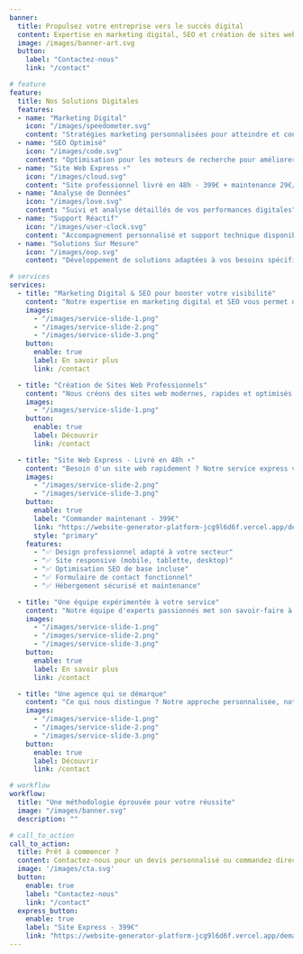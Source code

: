 ```yaml
---
banner:
  title: Propulsez votre entreprise vers le succès digital
  content: Expertise en marketing digital, SEO et création de sites web pour maximiser votre présence en ligne <br/> et développer votre activité.
  image: /images/banner-art.svg
  button:
    label: "Contactez-nous"
    link: "/contact"

# feature
feature: 
  title: Nos Solutions Digitales
  features:
  - name: "Marketing Digital"
    icon: "/images/speedometer.svg"
    content: "Stratégies marketing personnalisées pour atteindre et convertir votre audience cible"
  - name: "SEO Optimisé"
    icon: "/images/code.svg"
    content: "Optimisation pour les moteurs de recherche pour améliorer votre visibilité en ligne"
  - name: "Site Web Express ⚡"
    icon: "/images/cloud.svg"
    content: "Site professionnel livré en 48h - 399€ + maintenance 29€/mois"
  - name: "Analyse de Données"
    icon: "/images/love.svg"
    content: "Suivi et analyse détaillés de vos performances digitales"
  - name: "Support Réactif"
    icon: "/images/user-clock.svg"
    content: "Accompagnement personnalisé et support technique disponible"
  - name: "Solutions Sur Mesure"
    icon: "/images/oop.svg"
    content: "Développement de solutions adaptées à vos besoins spécifiques"

# services
services:
  - title: "Marketing Digital & SEO pour booster votre visibilité"
    content: "Notre expertise en marketing digital et SEO vous permet d'atteindre vos objectifs commerciaux. Nous utilisons les dernières techniques et outils pour optimiser votre présence en ligne, améliorer votre classement dans les moteurs de recherche et générer un trafic qualifié vers votre site."
    images:
      - "/images/service-slide-1.png"
      - "/images/service-slide-2.png"
      - "/images/service-slide-3.png"
    button:
      enable: true
      label: En savoir plus
      link: /contact

  - title: "Création de Sites Web Professionnels"
    content: "Nous créons des sites web modernes, rapides et optimisés pour les moteurs de recherche. Notre approche combine design attractif et performances techniques pour offrir une expérience utilisateur exceptionnelle. Chaque site est développé sur mesure pour répondre à vos besoins spécifiques."
    images: 
      - "/images/service-slide-1.png"
    button:
      enable: true
      label: Découvrir
      link: /contact

  - title: "Site Web Express - Livré en 48h ⚡"
    content: "Besoin d'un site web rapidement ? Notre service express vous livre un site professionnel, responsive et optimisé SEO en seulement 48 heures. Design moderne adapté à votre secteur d'activité. Hébergement sécurisé inclus + maintenance 29€/mois."
    images: 
      - "/images/service-slide-2.png"
      - "/images/service-slide-3.png"
    button:
      enable: true
      label: "Commander maintenant - 399€"
      link: "https://website-generator-platform-jcg9l6d6f.vercel.app/demande?utm_source=site_pro&utm_medium=service_section&utm_campaign=site_express"
      style: "primary"
    features:
      - "✅ Design professionnel adapté à votre secteur"
      - "✅ Site responsive (mobile, tablette, desktop)"
      - "✅ Optimisation SEO de base incluse"
      - "✅ Formulaire de contact fonctionnel"
      - "✅ Hébergement sécurisé et maintenance"

  - title: "Une équipe expérimentée à votre service"
    content: "Notre équipe d'experts passionnés met son savoir-faire à votre disposition pour vous accompagner dans tous vos projets digitaux. Nous combinons expertise technique et créativité pour vous offrir des solutions innovantes et performantes, adaptées à vos objectifs business."
    images:
      - "/images/service-slide-1.png"
      - "/images/service-slide-2.png"
      - "/images/service-slide-3.png"
    button:
      enable: true
      label: En savoir plus
      link: /contact

  - title: "Une agence qui se démarque"
    content: "Ce qui nous distingue ? Notre approche personnalisée, notre expertise pointue et notre engagement total envers la réussite de nos clients. Nous ne nous contentons pas de fournir des services, nous construisons des partenariats durables pour vous accompagner dans votre croissance digitale."
    images:
      - "/images/service-slide-1.png"
      - "/images/service-slide-2.png"
      - "/images/service-slide-3.png"
    button:
      enable: true
      label: Découvrir
      link: /contact

# workflow
workflow: 
  title: "Une méthodologie éprouvée pour votre réussite"
  image: "/images/banner.svg"
  description: ""

# call_to_action
call_to_action:
  title: Prêt à commencer ?
  content: Contactez-nous pour un devis personnalisé ou commandez directement votre site web express livré en 48h.
  image: '/images/cta.svg'
  button:
    enable: true
    label: "Contactez-nous"
    link: "/contact"
  express_button:
    enable: true
    label: "Site Express - 399€"
    link: "https://website-generator-platform-jcg9l6d6f.vercel.app/demande?utm_source=site_pro&utm_medium=cta&utm_campaign=express"
---
```

